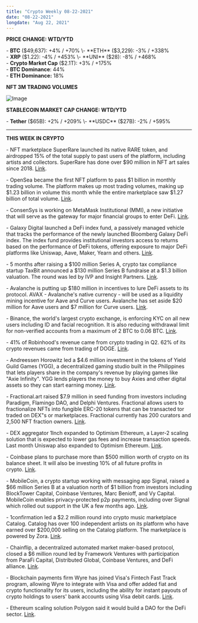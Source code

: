 ```yaml
---
title: "Crypto Weekly 08-22-2021"
date: "08-22-2021"
longdate: "Aug 22, 2021"
---
```


**PRICE CHANGE: WTD/YTD**

\- **BTC** ($49,637): +4% / +70%  
\- **ETH** ($3,229): -3% / +338%  
\- **XRP** ($1.22): -4% / +453%  
\- **UNI** ($28): -8% / +468%  
\- **Crypto Market Cap** ($2.1T): +3% / +175%   
\- **BTC Dominance**: 44%  
\- **ETH Dominance:** 18%  


**NFT 3M TRADING VOLUMES**

![Image](/images/08-22-2021-1.png)



**STABLECOIN MARKET CAP CHANGE: WTD/YTD**

\- **Tether** ($65B): +2% / +209%  
\- **USDC** ($27B): -2% / +595%



---

**THIS WEEK IN CRYPTO**

\- NFT marketplace SuperRare launched its native RARE token, and airdropped 15% of the total supply to past users of the platform, including artists and collectors. SuperRare has done over $90 million in NFT art sales since 2018. [Link](https://www.coindesk.com/superrare-drops-rare-token-to-decentralize-nft-marketplace).   
  
\- OpenSea became the first NFT platform to pass $1 billion in monthly trading volume. The platform makes up most trading volumes, making up $1.23 billion in volume this month while the entire marketplace saw $1.27 billion of total volume. [Link](https://www.theblockcrypto.com/linked/115222/opensea-is-first-nft-marketplace-to-pass-1-billion-in-monthly-trading-volume).   
  
\- ConsenSys is working on MetaMask Institutional (MMI), a new initiative that will serve as the gateway for major financial groups to enter DeFi. [Link](https://www.theblockcrypto.com/post/114925/multi-billion-hedge-funds-are-working-with-metamask-institutional-to-wade-into-defi).   
  
\- Galaxy Digital launched a DeFi index fund, a passively managed vehicle that tracks the performance of the newly launched Bloomberg Galaxy DeFi index. The index fund provides institutional investors access to returns based on the performance of DeFi tokens, offering exposure to major DeFi platforms like Uniswap, Aave, Maker, Yearn and others. [Link](https://www.coindesk.com/galaxy-digital-launches-defi-index-tracker-fund).   
  
\- 5 months after raising a $100 million Series A, crypto tax compliance startup TaxBit announced a $130 million Series B fundraise at a $1.3 billion valuation. The round was led by IVP and Insight Partners. [Link](https://techcrunch.com/2021/08/12/crypto-tax-software-provider-taxbit-raises-130m-at-a-1-33b-valuation/).   
  
\- Avalanche is putting up $180 million in incentives to lure DeFi assets to its protocol. AVAX - Avalanche's native currency - will be used as a liquidity mining incentive for Aave and Curve users. Avalanche has set aside $20 million for Aave users and $7 million for Curve users. [Link](https://www.theblockcrypto.com/post/114782/avalanche-launches-180-million-defi-incentive-scheme-aave-curve).    
  
\- Binance, the world's largest crypto exchange, is enforcing KYC on all new users including ID and facial recognition. It is also reducing withdrawal limit for non-verified accounts from a maximum of 2 BTC to 0.06 BTC. [Link](https://www.theblockcrypto.com/linked/115166/binance-mandatory-kyc-regulatory-pressure).   
  
\- 41% of Robinhood's revenue came from crypto trading in Q2. 62% of its crypto revenues came from trading of DOGE. [Link](https://www.coindesk.com/robinhoods-revenue-from-cryptocurrency-trading-jumps-to-41-of-total).   
  
\- Andreessen Horowitz led a $4.6 million investment in the tokens of Yield Guild Games (YGG), a decentralized gaming studio built in the Philippines that lets players share in the company's revenue by playing games like "Axie Infinity". YGG lends players the money to buy Axies and other digital assets so they can start earning money. [Link](https://techcrunch.com/2021/08/19/arianna-simpson-of-a16z-on-yield-guild-games-the-firms-newest-bet-on-crypto-gaming/).   
  
\- Fractional.art raised $7.9 million in seed funding from investors including Paradigm, Flamingo DAO, and Delphi Ventures. Fractional allows users to fractionalize NFTs into fungible ERC-20 tokens that can be transacted tor traded on DEX"s or marketplaces. Fractional currently has 200 curators and 2,500 NFT fraction owners. [Link](https://www.theblockcrypto.com/linked/115122/fractional-nft-platform-raises-7-9-million-in-seed-funding).   
  
\- DEX aggregator 1Inch expanded to Optimism Ethereum, a Layer-2 scaling solution that is expected to lower gas fees and increase transaction speeds. Last month Uniswap also expanded to Optimism Ethereum. [Link](https://www.theblockcrypto.com/post/114793/dex-aggregator-1inch-expands-to-ethereum-scaling-solution-optimism).   
  
\- Coinbase plans to purchase more than $500 million worth of crypto on its balance sheet. It will also be investing 10% of all future profits in crypto. [Link](https://www.theblockcrypto.com/linked/115148/coinbase-ready-to-purchase-500-million-worth-of-crypto-on-its-balance-sheet).   
  
\- MobileCoin, a crypto startup working with messaging app Signal, raised a $66 million Series B at a valuation north of $1 billion from investors including BlockTower Capital, Coinbase Ventures, Marc Benioff, and Vy Capital. MobileCoin enables privacy-protected p2p payments, including over Signal which rolled out support in the UK a few months ago. [Link](https://techcrunch.com/2021/08/18/mobilecoin-closes-on-66-million-in-equity-in-series-b-round/).   
  
\- 1confirmation led a $2.2 million round into crypto music marketplace Catalog. Catalog has over 100 independent artists on its platform who have earned over $200,000 selling on the Catalog platform. The marketplace is powered by Zora. [Link](https://www.theblockcrypto.com/linked/115072/1confirmation-backs-new-nft-startup-built-for-music-artists-in-2-2-million-round).   
  
\- Chainflip, a decentralized automated market maker-based protocol, closed a $6 million round led by Framework Ventures with participation from ParaFi Capital, Distributed Global, Coinbase Ventures, and DeFi alliance. [Link](https://www.coindesk.com/cross-chain-protocol-chainflip-raises-6m-to-fund-growth-security-audits).   
  
\- Blockchain payments firm Wyre has joined Visa's Fintech Fast Track program, allowing Wyre to integrate with Visa and offer added fiat and crypto functionality for its users, including the ability for instant payouts of crypto holdings to users' bank accounts using Visa debit cards. [Link](https://www.coindesk.com/visa-adds-crypto-payments-startup-wyre-to-its-fast-track-payments-program).   
  
\- Ethereum scaling solution Polygon said it would build a DAO for the DeFi sector. [Link](https://www.coindesk.com/polygon-to-form-decentralized-autonomous-organization).